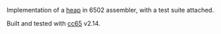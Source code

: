 Implementation of a [heap](http://en.wikipedia.org/wiki/Heap_%28data_structure%29) in 6502 assembler, with a test suite attached.

Built and tested with [cc65](http://cc65.github.io/cc65/) v2.14.
